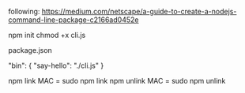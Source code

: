 following:
https://medium.com/netscape/a-guide-to-create-a-nodejs-command-line-package-c2166ad0452e

npm init
chmod +x cli.js

package.json   

"bin": {
    "say-hello": "./cli.js"
  }

npm link
MAC = sudo npm link
npm unlink
MAC = sudo npm unlink